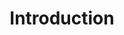 ---
title: Introduction
content-type: "api-doc"
order: 1

sections:
  - content: |
      The {{ page.api-name }} can be used to:

        - Create Stitch client accounts,
        - Access existing Stitch client accounts, and
        - Configure source and destination connections within those clients' accounts

      The {{ page.api-name }} is organized around REST and uses resource-oriented URLs to promote usability. Each endpoint uses standard HTTP verbs like `GET` and `POST`, and we will return [standard HTTP response codes](#response-codes) to indicate request status or errors.

      We built the {{ page.api-name }} to accept and return [JSON](http://json.org) in all responses, including errors.


  - title: "Obtain Partner Credentials"
    anchor: "obtain-partner-credentials"
    content: |
      To use the API, you'll need partner credentials. These are necessary for authenticating successfully.

      To request access, please complete and submit [this form]{{ connect.interest-form | strip }}.

  - title: "Terminology"
    anchor: "terminology"
    content: |
      {% assign api-terms = site.connect-files | where:"content-type","api-terms" %}

      <table width="100%; fixed">
      {% for item in api-terms %}
      {% for term in item.all-terms %}
      <tr>
      <td width="20%; fixed" align="right">
      <strong>{{ term.name }}</strong>
      </td>

      <td>
      {{ term.definition | flatify | markdownify }}
      </td>

      </tr>
      {% endfor %}
      {% endfor %}
      </table>


---